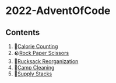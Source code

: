 # 2022-AdventOfCode

## Contents

1. 🍔[Calorie Counting](solutions/01-Calorie_Counting)
2. 🪨[Rock Paper Scissors](solutions/02-Rock_Paper_Scissors)
3. 🎒[Rucksack Reorganization](solutions/03-Rucksack_Reorganization)
4. 🧹[Camp Cleaning](solutions/04-Camp_Cleaning)
5. 🥞[Supply Stacks](solutions/05-Supply_Stacks)
